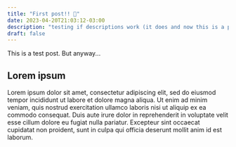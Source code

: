 ```yaml
---
title: "First post!! 🌱"
date: 2023-04-20T21:03:12-03:00
description: "testing if descriptions work (it does and now this is a placeholder!)"
draft: false
---
```

This is a test post. But anyway...

## Lorem ipsum
Lorem ipsum dolor sit amet, consectetur adipiscing elit, sed do eiusmod tempor incididunt ut labore et dolore magna aliqua. Ut enim ad minim veniam, quis nostrud exercitation ullamco laboris nisi ut aliquip ex ea commodo consequat. Duis aute irure dolor in reprehenderit in voluptate velit esse cillum dolore eu fugiat nulla pariatur. Excepteur sint occaecat cupidatat non proident, sunt in culpa qui officia deserunt mollit anim id est laborum.
